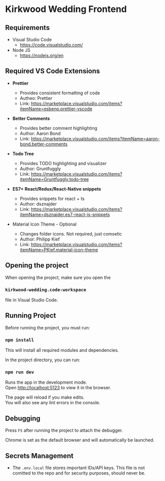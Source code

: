 # Kirkwood Wedding Frontend

## Requirements

- Visual Studio Code
    - https://code.visualstudio.com/
- Node JS
    - https://nodejs.org/en

## Required VS Code Extensions

- **Prettier**
    - Provides consistent formatting of code
    - Autheo: Prettier
    - Link: https://marketplace.visualstudio.com/items?itemName=esbenp.prettier-vscode

- **Better Comments**
    - Provides better comment highlighting
    - Author: Aaron Bond
    - Link: https://marketplace.visualstudio.com/items?itemName=aaron-bond.better-comments

- **Todo Tree**
    - Provides TODO highlighting and visualizer
    - Author: Gruntfuggly
    - Link: https://marketplace.visualstudio.com/items?itemName=Gruntfuggly.todo-tree

- **ES7+ React/Redux/React-Native snippets**
    - Provides snippets for react + ts
    - Author: dsznajder
    - Link: https://marketplace.visualstudio.com/items?itemName=dsznajder.es7-react-js-snippets

- Material Icon Theme - Optional
    - Changes folder icons. Not required, just comsetic
    - Author: Philipp Kief
    - Link: https://marketplace.visualstudio.com/items?itemName=PKief.material-icon-theme

## Opening the project

When opening the project, make sure you open the

### `kirkwood-wedding.code-workspace`

file in Visual Studio Code.

## Running Project

Before running the project, you must run:

### `npm install`

This will install all required modules and dependencies.

In the project directory, you can run:

### `npm run dev`

Runs the app in the development mode.\
Open [http://localhost:5123](http://localhost:5123) to view it in the browser.

The page will reload if you make edits.\
You will also see any lint errors in the console.

## Debugging

Press `F5` after running the project to attach the debugger.

Chrome is set as the default browser and will automatically be launched.

## Secrets Management

- The `.env.local` file stores important IDs/API keys. This file is not comitted to the repo and for security purposes, should never be.